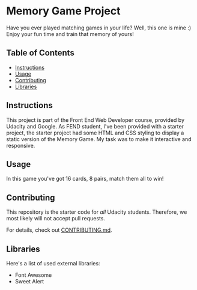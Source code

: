 # Memory Game Project

Have you ever played matching games in your life? Well, this one is mine :) Enjoy your fun time and train that memory of yours!

## Table of Contents

* [Instructions](#instructions)
* [Usage](#usage)
* [Contributing](#contributing)
* [Libraries](#libraries)

## Instructions

This project is part of the Front End Web Developer course, provided by Udacity and Google. As FEND student, I've been provided with a starter project, the starter project had some HTML and CSS styling to display a static version of the Memory Game. My task was to make it interactive and responsive.

## Usage

In this game you've got 16 cards, 8 pairs, match them all to win!

## Contributing

This repository is the starter code for _all_ Udacity students. Therefore, we most likely will not accept pull requests.

For details, check out [CONTRIBUTING.md](CONTRIBUTING.md).

## Libraries
Here's a list of used external libraries:
 - Font Awesome
 - Sweet Alert
